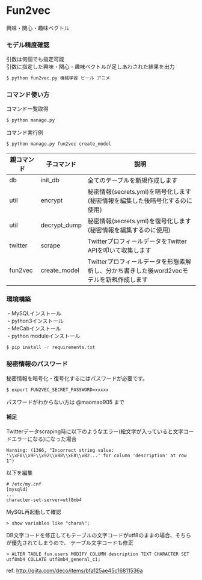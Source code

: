 # Fun2vec
興味・関心・趣味ベクトル  

### モデル精度確認  
引数は何個でも指定可能  
引数に指定した興味・関心・趣味ベクトルが足しあわされた結果を出力
```bash
$ python fun2vec.py 機械学習 ビール アニメ
```

### コマンド使い方     
コマンド一覧取得
```bash
$ python manage.py
```
コマンド実行例
```bash
$ python manage.py fun2vec create_model
```

|親コマンド|子コマンド|説明|
|---|---|---|
|db|init_db|全てのテーブルを新規作成します|
|util|encrypt|秘密情報(secrets.yml)を暗号化します(秘密情報を編集した後暗号化するのに使用)|
|util|decrypt_dump|秘密情報(secrets.yml)を復号化します(秘密情報を編集するのに使用)|
|twitter|scrape|TwitterプロフィールデータをTwitter APIを叩いて収集します|
|fun2vec|create_model|Twitterプロフィールデータを形態素解析し、分かち書きした後word2vecモデルを新規作成します|

### 環境構築  
・MySQLインストール  
・python3インストール  
・MeCabインストール  
・python moduleインストール
```bash
$ pip install -r requirements.txt
```

### 秘密情報のパスワード  
秘密情報を暗号化・復号化するにはパスワードが必要です。  
```bash
$ export FUN2VEC_SECRET_PASSWORD=xxxxx
```
パスワードがわからない方は @maomao905 まで  

#### 補足  
Twitterデータscraping時に以下のようなエラー(絵文字が入っていると文字コードエラーになる)になった場合
```
Warning: (1366, "Incorrect string value: '\\xF0\\x9F\\x92\\xB8\\xE8\\xB2...' for column 'description' at row 1")
```
以下を編集
```
# /etc/my.cnf
[mysqld]
...
character-set-server=utf8mb4
```
MySQL再起動して確認
```
> show variables like "chara%";
```
DB文字コードを修正してもテーブルの文字コードがutf8のままの場合、そちらが優先されてしまうので、
テーブル文字コードも修正
```
> ALTER TABLE fun.users MODIFY COLUMN description TEXT CHARACTER SET utf8mb4 COLLATE utf8mb4_general_ci;
```
ref: http://qiita.com/deco/items/bfa125ae45c16811536a
